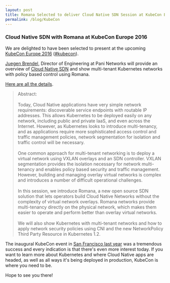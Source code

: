 ```yaml
---
layout: post
title: Romana Selected to deliver Cloud Native SDN Session at KubeCon Europe 2016
permalink: /blog/KubeCon
---
```


### Cloud Native SDN with Romana at KubeCon Europe 2016

We are delighted to have been selected to present at the upcoming [KubeCon Europe 2016]( https://kubecon.io/) ([#kubecon](https://twitter.com/search?q=%23kubecon)).

[Juegen Brendel]( https://twitter.com/brendelconsult), Director of Engineering at Pani Networks will provide an overview of [Cloud Native SDN](/cloud/cloud_native_sdn/) and show multi-tenant Kubernetes networks with policy based control using Romana.

[Here are all the details](http://kubeconeurope2016.sched.org/event/6BYf).

>Abstract:
<br><br>
Today, Cloud Native applications have very simple network requirements: discoverable service endpoints with routable IP addresses. This allows Kubernetes to be deployed easily on any network, including public and private IaaS, and even across the Internet. However, as Kubernetes looks to introduce multi-tenancy, and as applications require more sophisticated access control and traffic management policies, network segmentation for isolation and traffic control will be necessary.
<br><br>
One common approach for multi-tenant networking is to deploy a virtual network using VXLAN overlays and an SDN controller. VXLAN segmentation provides the isolation necessary for network multi-tenancy and enables policy based security and traffic management. However, building and managing overlay virtual networks is complex and introduces a number of difficult operational challenges.
<br><br>
In this session, we introduce Romana, a new open source SDN solution that lets operators build Cloud Native Networks without the complexity of virtual network overlays. Romana networks provide multi-tenancy directly on the physical network, which makes them easier to operate and perform better than overlay virtual networks.
<br><br>
We will also show Kubernetes with multi-tenant networks and how to apply network security policies using CNI and the new NetworkPolicy Third Party Resource in Kubernetes 1.2.

The inaugural KubeCon event in [San Francisco last year]( https://kubecon.io/kubecon/announcing-kubecon-2015/) was a tremendous success and every indication is that there's even more interest today. If you want to learn more about Kubernetes and where Cloud Native apps are headed, as well as all ways it's being deployed in production, KubeCon is where you need to be.

Hope to see you there!
